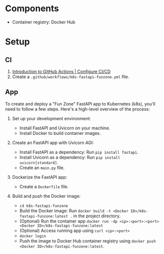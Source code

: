 # Components

- Container registry: Docker Hub

# Setup

## CI

1. [Introduction to GitHub Actions | Configure CI/CD](https://docs.docker.com/build/ci/github-actions/)
2. Create a `.github/workflows/k8s-fastapi-funzone.yml` file.

## App

To create and deploy a "Fun Zone" FastAPI app to Kubernetes (k8s), you'll need to follow a few steps. Here's a high-level overview of the process:

1. Set up your development environment:
   - Install FastAPI and Uvicorn on your machine.
   - Install Docker to build container images.

2. Create an FastAPI app with Uvicorn AGI:
   - Install FastAPI as a dependency: Run `pip install fastapi`.
   - Install Uvicorn as a dependency: Run `pip install uvicorn[standard]`.
   - Create an `main.py` file.

3. Dockerize the FastAPI app:
   - Create a `Dockerfile` file.

4. Build and push the Docker image:
   - `cd k8s-fastapi-funzone`
   - Build the Docker image: Run `docker build -t <Docker ID>/k8s-fastapi-funzone:latest .` in the project directory.
   - (Optional) Run the container app `docker run -dp <ip>:<port>:<port> <Docker ID>/k8s-fastapi-funzone:latest`
   - (Optional) Access running app using  `curl <ip>:<port>`
   - `docker login`
   - Push the image to Docker Hub container registry using `docker push <Docker ID>/k8s-fastapi-funzone:latest`.